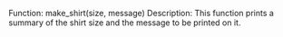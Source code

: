 Function: make_shirt(size, message)
Description: This function prints a summary of the shirt size and the message to be printed on it.



